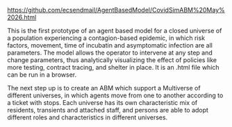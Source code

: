 https://github.com/ecsendmail/AgentBasedModel/CovidSimABM%20May%2026.html

This is the first prototype of an agent based model for a closed universe of a population experiencing a contagion-based epidemic, in which risk factors, movement, time of incubatin and asymptomatic infection are all parameters. The model allows the operator to intervene at any step and change parameters, thus analytically visualizing the effect of policies like more testing, contract tracing, and shelter in place. It is an .html file which can be run in a browser.

The next step up is to create an ABM which support a Multiverse of different universes, in which agents move from one to another according to a ticket with stops. Each universe has its own characteristic mix of residents, transients and attached staff, and persons are able to adopt different roles and characteristics in different universes.

